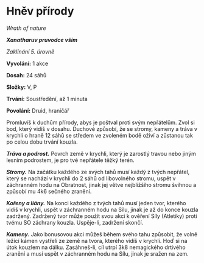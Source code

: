 # Hněv přírody

*Wrath of nature*

***Xanatharuv pruvodce vším***

 *Zaklínání 5. úrovně* 
 

**Vyvolání:** 1 akce

**Dosah:** 24 sáhů

**Složky:** V, P

**Trvání:** Soustředění, až 1 minuta

**Povolání:** Druid, hraničář
 
Promluvíš k duchům přírody, abys je poštval proti svým nepřátelům. Zvol si bod, který vidíš v dosahu. Duchové způsobí, že se stromy, kameny a tráva v krychli o hraně 12 sáhů se středem ve zvoleném bodě oživí a zůstanou tak po celou dobu trvání kouzla.

***Tráva a podrost.*** Povrch země v krychli, který je zarostlý travou nebo jiným lesním podrostem, je pro tvé nepřátele těžký terén.

***Stromy.*** Na začátku každého ze svých tahů musí každý z tvých nepřátel, který se nachází v krychli do 2 sáhů od libovolného stromu, uspět v záchranném hodu na Obratnost, jinak jej větve nejbližšího stromu švihnou a způsobí mu 4k6 sečného zranění.

***Kořeny a liány.*** Na konci každého z tvých tahů musí jeden tvor, kterého vidíš v krychli, uspět v záchranném hodu na Sílu, jinak je až do konce kouzla zadržený. Zadržený tvor může použít svou akci k ověření Síly (Atletiky) proti tvému SO záchrany kouzla. Uspěje-li, zadržení skončí.

***Kameny.*** Jako bonusovou akci můžeš během svého tahu způsobit, že volně ležící kámen vystřelí ze země na tvora, kterého vidíš v krychli. Hoď si na útok kouzlem na dálku. Zasáhneš-li, cíl utrpí 3k8 nemagického drtivého zranění a musí uspět v záchranném hodu na Sílu, jinak je sražen na zem.